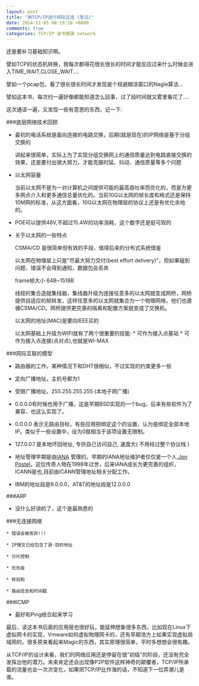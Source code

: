 ```yaml
---
layout: post
title: "用TCP/IP进行网际互连 (笔记)"
date: 2014-11-05 08:19:18 +0800
comments: true
categories: TCP/IP 读书摘录 network
---
```


还是要补习基础知识啊。

譬如TCP的状态机转换，我每次都得花很长很长的时间才能反应过来什么时候会进入TIME_WAIT,CLOSE_WAIT....

譬如一个pcap包，看了很长很长时间才发现是个规避糊涂窗口的Nagle算法...

譬如这本书，每次扫一遍好像都能知道怎么回事，过了段时间就又雾里看花了....

这次通读一遍，又发现一些有意思的东西，记一下:

###底层网络技术回顾

* 最初的电话系统是面向连接的电路交换，后期(就是现在)的IP网络是基于分组交换的

    讲起来很简单，实际上为了实现分组交换网上的通信质量达到电路直接交换的效果，还是要付出很大努力，才能克服时延、抖动、通信质量等多个问题

* 以太网容量

    当前以太网不是为一对计算机之间提供可能的最高吞吐率而优化的，而是为更多网点介入和更多通信总量优化的。当前10G以太网的帧长度和格式还是保持10M网的标准，从这方面看，10G以太网在物理层的协议上还是有优化余地的。

* POE可以提供48V,不超过15.4W的功率消耗，这个数字还是挺可观的

* 关于以太网的一些特点

    CSMA/CD 是很简单但有效的手段，值得后来的分布式系统借鉴

    以太网在物理层上只是"尽最大努力交付(best effort delivery)"，但如果碰到问题，错误不会得到通知，数据包会丢弃

    frame帧大小 64B~1518B

    线缆的集合造就集线器，集线器升级为连接任意多的以太网就变成网桥，网桥提供自适应的帧转发，这样任意多的以太网就集合为一个物理网络，他们也遵循CSMA/CD。网桥提供更完善的隔离和配置方案就变成了交换机。

    以太网的地址(MAC)是要向IEEE买的

    以太网基础上升级为WIFI就有了两个很重要的技能:
      * 可作为接入点基站
      * 可作为接入点连接(点对点),也就是WI-MAX


###网际互联的模型

* 路由器的工作，某种情况下和DHT很相似，不过实现的约束更多一些

* 定向广播地址，主机号都为1

* 受限广播地址，255.255.255.255 (本地子网广播)

* 0.0.0.0有时候也用于广播，这是早期BSD实现的一个bug。后来有些软件为了兼容，也这么实现了。

* 0.0.0.0 表示无路由目标，有些应用把绑定这个的设置，认为是绑定全部本地IP。类似于一些设置中，设为0就相当于该项设置无限制。

* 127.0.0.1 是本地环回地址, 专供自己访问自己, 速度大( 不用经过整个协议栈 )

* 地址管理早期是由[IANA](https://www.iana.org/about ) 管理的，早期的IANA地址维护者仅仅是一个人,[Jon Postel](http://en.wikipedia.org/wiki/Jon_Postel )，这位传奇人物在1998年过世，后来IANA成长为更完善的组织，ICANN是也,目前由ICANN管理地址相关分配工作。

* IBM的地址段是9.0.0.0，AT&T的地址段是12.0.0.0

###ARP

* 没什么好讲的了，这个是最熟悉的

###无连接网络

    * 错误会被丢弃!!!

    * IP报文已经包含了源-目的地址

    * 分片控制

    * 优先级

    * 校验和

    * 路由信息和时间戳

###ICMP

* 最好和Ping结合起来学习


最后，读这本书后面的应用层也很好玩，能延伸想象很多东西，比如现在Linux下虚拟网卡的实现，Vmware如何虚拟物理网卡的，还有早期浩方上如果实现虚拟局域网的，很多原来看起来Magic的东西，其实原理很简单，平时多想想会很有趣。

从TCP/IP的设计来看，我们的网络应用还是停留在很"初级"的阶段，还没有完全发挥出他的潜力。未来肯定还会出现像P2P软件这样神奇的颠覆者，TCP/IP所承载的流量也会一次次变化，如果把TCP/IP比作海的话，不知道下一位弄潮儿是谁。
